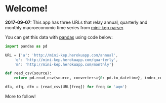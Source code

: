 Welcome!
========

**2017-09-07:** This app has three URLs that relay annual, quarterly and monthly macroeconomic time series
from [mini-kep parser](https://github.com/epogrebnyak/mini-kep).


You can get this data with [pandas](http://pandas.pydata.org/pandas-docs/stable/install.html) using code below:

```python
import pandas as pd

URL = {'a': 'http://mini-kep.herokuapp.com/annual',
    'q': 'http://mini-kep.herokuapp.com/quarterly',
    'm': 'http://mini-kep.herokuapp.com/monthly'}

def read_csv(source):
    return pd.read_csv(source, converters={0: pd.to_datetime}, index_col=0)

dfa, dfq, dfm = (read_csv(URL[freq]) for freq in 'aqm')
```

More to follow!
